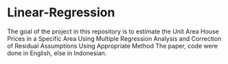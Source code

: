 # Linear-Regression

The goal of the project in this repository is to estimate the Unit Area House Prices in a Specific Area Using Multiple Regression Analysis and Correction of Residual Assumptions Using Appropriate Method
The paper, code were done in English, else in Indonesian.
